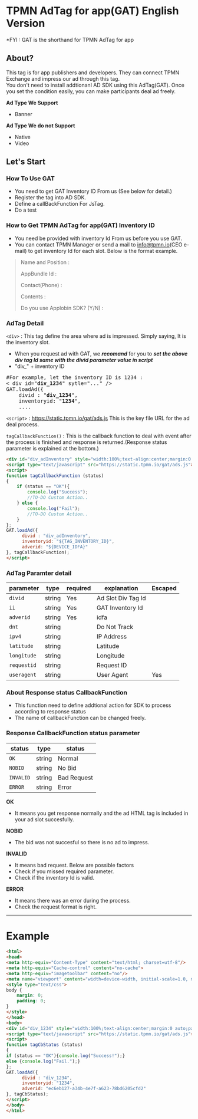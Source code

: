 # TPMN AdTag for app(GAT) English Version

*FYI : GAT is the shorthand for TPMN AdTag for app

## About?

This tag is for app publishers and developers. They can connect TPMN Exchange and impress our ad through this tag. <br>
You don't need to install addtionanl AD SDK using this AdTag(GAT). Once you set the condition easily, you can make participants deal ad freely.

**Ad Type We Support**
- Banner

**Ad Type We do not Support**
- Native
- Video

## Let's Start

### How To Use GAT

- You need to get GAT Inventory ID From us (See below for detail.) 
- Register the tag into AD SDK.
- Define a callBackFunction For JsTag.
- Do a test


### How to Get TPMN AdTag for app(GAT) Inventory ID

- You need be provided with inventory Id From us before you use GAT.
- You can contact TPMN Manager or send a mail to info@tpmn.io(CEO e-mail) to get inventory Id for each slot. Below is the format example.
> Name and Position : 
> 
> AppBundle Id : 
>
> Contact(Phone) :
> 
> Contents : 
> 
> Do you use Applobin SDK? (Y/N) :



### AdTag Detail

`<div>` : This tag define the area where ad is impressed. Simply saying, It is the inventory slot. 
- When you request ad with GAT, we ***recomand*** for you to ***set the above div tag Id same with the divid parameter value in script*** 
- "div_" + inventory ID
<pre>
#For example, let the inventory ID is 1234 :
< div id="<b>div_1234</b>" sytle="..." />
GAT.loadAd({
    divid : "<b>div_1234</b>",
    inventoryid: "<b>1234</b>",
    ....
</pre>

`<script>` : https://static.tpmn.io/gat/ads.js This is the key file URL for the ad deal process.

`tagCallbackFunction()` : This is the callback function to deal with event after the process is finished and response is returned.(Response status parameter is explained at the bottom.)

```html
<div id="div_adInventory" style="width:100%;text-align:center;margin:0 auto;padding:0;"></div>
<script type="text/javascript" src="https://static.tpmn.io/gat/ads.js"></script> 
<script>
function tagCallbackFunction (status)
{
    if (status == "OK"){
        console.log("Success");
        //TO-DO Custom Action..
    } else {
        console.log("Fail");
        //TO-DO Custom Action..
    }
};
GAT.loadAd({
      divid : "div_adInventory",
      inventoryid: "${TAG_INVENTORY_ID}",
      adverid: "${DEVICE_IDFA}"
}, tagCallbackFunction);
</script>
```


### AdTag Paramter detail

| parameter | type   | required | explanation          | Escaped |
|-----------|--------|----------|----------------------|---------|
| `divid`     | string | Yes      | Ad Slot Div Tag Id   |         |
| `ii`        | string | Yes      | GAT Inventory Id     |         |
| `adverid`   | string | Yes      | idfa                 |         |
| `dnt`       | string |          | Do Not Track         |         |
| `ipv4`      | string |          | IP Address           |         |
| `latitude`  | string |          | Latitude             |         |
| `longitude` | string |          | Longitude            |         |
| `requestid` | string |          | Request ID           |         |
| `useragent` | string |          | User Agent           | Yes     |


### About Response status CallbackFunction

- This function need to define addtional action for SDK to process according to response status
- The name of callbackFunction can be changed freely.

### Response CallbackFunction status parameter

| status  | type   | status    |
|---------|--------|-------|
| `OK`      | string | Normal  |
| `NOBID`   | string | No Bid  |
| `INVALID` | string | Bad Request |
| `ERROR`   | string | Error    |

**OK**

- It means you get response normally and the ad HTML tag is included in your ad slot succesfully.


**NOBID**

- The bid was not succesful so there is no ad to impress.


**INVALID**

- It means bad request. Below are possible factors
- Check if you missed required parameter.
- Check if the inventory Id is valid.


**ERROR**

- It means there was an error during the process.
- Check the request format is right.


----

# Example

```html
<html>
<head>
<meta http-equiv="Content-Type" content="text/html; charset=utf-8"/>
<meta http-equiv="Cache-control" content="no-cache">
<meta http-equiv="imagetoolbar" content="no"/>
<meta name="viewport" content="width=device-width, initial-scale=1.0, maximum-scale=1.0, minimum-scale=1.0, user-scalable=no"/>
<style type="text/css">
body {
    margin: 0;
    padding: 0;
}
</style>
</head>
<body>
<div id="div_1234" style="width:100%;text-align:center;margin:0 auto;padding:0;"></div>
<script type="text/javascript" src="https://static.tpmn.io/gat/ads.js"></script> 
<script>
function tagCbStatus (status)
{
if (status == "OK"){console.log("Success!");}
else {console.log("Fail.");}
};
GAT.loadAd({
      divid : "div_1234",
      inventoryid: "1234",
      adverid: "ec6eb127-a34b-4e7f-a623-78bd6205cfd2"
}, tagCbStatus);
</script>
</body>
</html>
```
